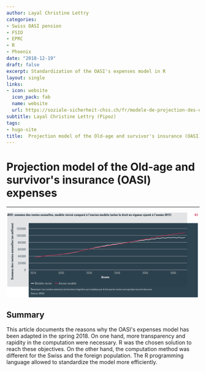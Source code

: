 ```yaml
---
author: Layal Christine Lettry
categories:
- Swiss OASI pension
- FSIO
- EPRC
- R
- Phoenix
date: "2018-12-19"
draft: false
excerpt: Standardization of the OASI's expenses model in R
layout: single
links:
- icon: website
  icon_pack: fab
  name: website
  url: https://soziale-sicherheit-chss.ch/fr/modele-de-projection-des-depenses-de-lavs/
subtitle: Layal Christine Lettry (Pipoz)
tags:
- hugo-site
title:  Projection model of the Old-age and survivor's insurance (OASI) expenses
---
```

# Projection model of the Old-age and survivor's insurance (OASI) expenses
---

![Article](./featured-hex.png)

## Summary
This article documents the reasons why the OASI's expenses model has been adapted
in the spring 2018. On one hand, more transparency and rapidity in the computation
were necessary. R was the chosen solution to reach these objectives. On the 
other hand, the computation method was different for the Swiss and the foreign
population. The R programming language allowed to standardize the model more 
efficiently.
